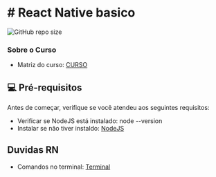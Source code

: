 # # React Native basico

<!---Esses são exemplos. Veja https://shields.io para outras pessoas ou para personalizar este conjunto de escudos. Você pode querer incluir dependências, status do projeto e informações de licença aqui--->

![GitHub repo size](https://img.shields.io/github/repo-size/botaoap/react_native_basico_proway_2022)

### Sobre o Curso
- Matriz do curso: [CURSO](about.md)

## 💻 Pré-requisitos

Antes de começar, verifique se você atendeu aos seguintes requisitos:
<!---Estes são apenas requisitos de exemplo. Adicionar, duplicar ou remover conforme necessário--->
* Verificar se NodeJS está instalado: node --version
* Instalar se não tiver instaldo: [NodeJS](https://nodejs.org/en/download/) 

## Duvidas RN
- Comandos no terminal: [Terminal](codeTerminal.md)